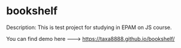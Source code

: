 # bookshelf

Description: This is test project for studying in EPAM on JS course.

You can find demo here ---> https://taxa8888.github.io/bookshelf/
